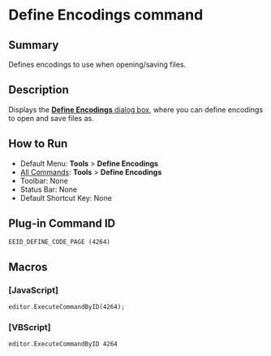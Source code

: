 # Define Encodings command

## Summary

Defines encodings to use when opening/saving files.

## Description

Displays the [**Define Encodings** dialog box](../../dlg/encodings/index), where you can define encodings to open and save files as.

## How to Run

- Default Menu: **Tools** \> **Define Encodings**
- [All Commands](all_commands): **Tools** >
**Define Encodings**
- Toolbar: None
- Status Bar: None
- Default Shortcut Key: None

## Plug-in Command ID

```
EEID_DEFINE_CODE_PAGE (4264)```

## Macros

### \[JavaScript\]

```
editor.ExecuteCommandByID(4264);
```

### \[VBScript\]

```
editor.ExecuteCommandByID 4264
```
